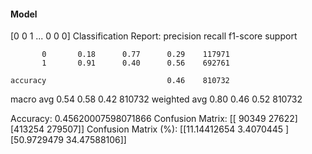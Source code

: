 #### Model
[0 0 1 ... 0 0 0]
Classification Report:
              precision    recall  f1-score   support

           0       0.18      0.77      0.29    117971
           1       0.91      0.40      0.56    692761

    accuracy                           0.46    810732
   macro avg       0.54      0.58      0.42    810732
weighted avg       0.80      0.46      0.52    810732

Accuracy: 0.45620007598071866
Confusion Matrix:
[[ 90349  27622]
 [413254 279507]]
Confusion Matrix (%):
[[11.14412654  3.4070445 ]
 [50.9729479  34.47588106]]
